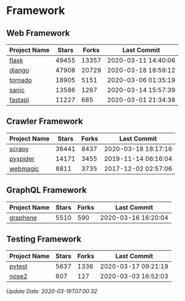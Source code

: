 # Framework

## Web Framework

| Project Name | Stars | Forks | Last Commit |
| ------------ | ----- | ----- | ----------- |
| [flask](https://github.com/pallets/flask) | 49455 | 13357 | 2020-03-11 14:40:06 |
| [django](https://github.com/django/django) | 47908 | 20729 | 2020-03-18 18:59:12 |
| [tornado](https://github.com/tornadoweb/tornado) | 18905 | 5151 | 2020-03-06 01:35:19 |
| [sanic](https://github.com/huge-success/sanic) | 13586 | 1267 | 2020-03-14 15:57:39 |
| [fastapi](https://github.com/tiangolo/fastapi) | 11227 | 685 | 2020-03-01 21:34:38 |

## Crawler Framework

| Project Name | Stars | Forks | Last Commit |
| ------------ | ----- | ----- | ----------- |
| [scrapy](https://github.com/scrapy/scrapy) | 36441 | 8437 | 2020-03-18 18:17:16 |
| [pyspider](https://github.com/binux/pyspider) | 14171 | 3455 | 2019-11-14 06:16:04 |
| [webmagic](https://github.com/code4craft/webmagic) | 8811 | 3735 | 2017-12-02 02:57:06 |

## GraphQL Framework

| Project Name | Stars | Forks | Last Commit |
| ------------ | ----- | ----- | ----------- |
| [graphene](https://github.com/graphql-python/graphene) | 5510 | 590 | 2020-03-16 16:20:04 |

## Testing Framework

| Project Name | Stars | Forks | Last Commit |
| ------------ | ----- | ----- | ----------- |
| [pytest](https://github.com/pytest-dev/pytest) | 5637 | 1336 | 2020-03-17 09:21:19 |
| [nose2](https://github.com/nose-devs/nose2) | 607 | 127 | 2020-03-03 16:52:03 |

*Update Date: 2020-03-19T07:00:32*